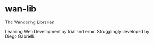 # wan-lib
The Wandering Librarian

Learning Web Development by trial and error.
Strugglingly developed by Diego Gabrielli.